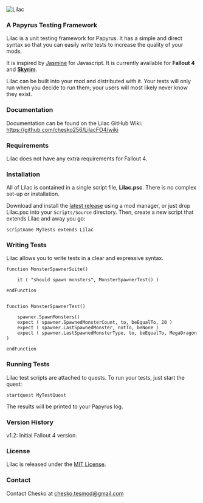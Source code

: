 ![Lilac](http://i.imgur.com/JODX2pa.png "Lilac")
### A Papyrus Testing Framework

Lilac is a unit testing framework for Papyrus. It has a simple and direct syntax so that you can easily write tests to increase the quality of your mods.

It is inspired by [Jasmine](http://jasmine.github.io) for Javascript. It is currently available for **Fallout 4** and **[Skyrim](https://github.com/chesko256/Lilac)**.

Lilac can be built into your mod and distributed with it. Your tests will only run when you decide to run them; your users will most likely never know they exist.

### Documentation

Documentation can be found on the Lilac GitHub Wiki: https://github.com/chesko256/LilacFO4/wiki

### Requirements

Lilac does not have any extra requirements for Fallout 4.

### Installation
All of Lilac is contained in a single script file, **Lilac.psc**. There is no complex set-up or installation.

Download and install the [latest release](https://github.com/chesko256/LilacFO4/releases) using a mod manager, or just drop Lilac.psc into your `Scripts/Source` directory. Then, create a new script that extends Lilac and away you go:

    scriptname MyTests extends Lilac

### Writing Tests
Lilac allows you to write tests in a clear and expressive syntax.

    function MonsterSpawnerSuite()

        it ( "should spawn monsters", MonsterSpawnerTest() )

    endFunction


    function MonsterSpawnerTest()

        spawner.SpawnMonsters()
        expect ( spawner.SpawnedMonsterCount, to, beEqualTo, 20 )
        expect ( spawner.LastSpawnedMonster, notTo, beNone )
        expect ( spawner.LastSpawnedMonsterType, to, beEqualTo, MegaDragon )

    endFunction

### Running Tests
Lilac test scripts are attached to quests. To run your tests, just start the quest:
    
    startquest MyTestQuest

The results will be printed to your Papyrus log.

### Version History

v1.2: Initial Fallout 4 version.

### License
Lilac is released under the [MIT License](https://github.com/chesko256/LilacFO4/blob/master/MIT.LICENSE).

### Contact
Contact Chesko at chesko.tesmod@gmail.com
